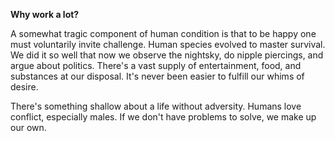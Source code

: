 **Why work a lot?**

A somewhat tragic component of human condition is that to be happy one must voluntarily invite challenge. Human species evolved to master survival. We did it so well that now we observe the nightsky, do nipple piercings, and argue about politics. There's a vast supply of entertainment, food, and substances at our disposal. It's never been easier to fulfill our whims of desire. 

There's something shallow about a life without adversity. Humans love conflict, especially males. If we don't have problems to solve, we make up our own.

